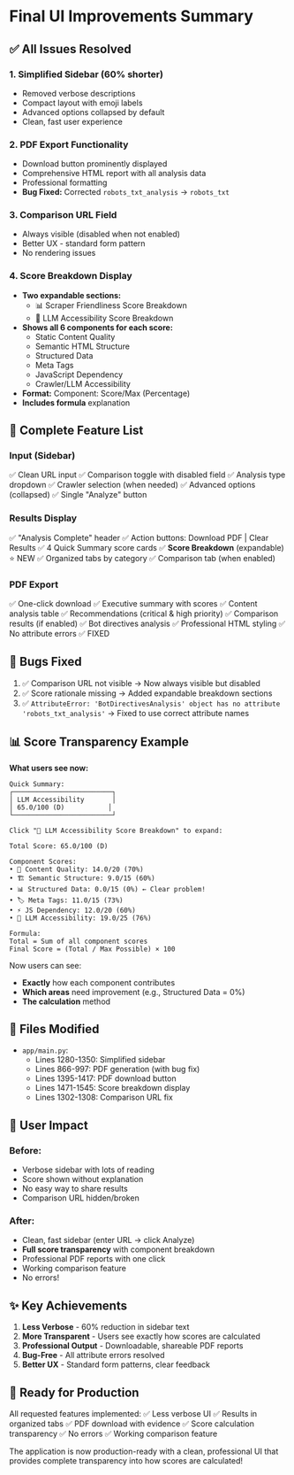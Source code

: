# Final UI Improvements Summary

## ✅ All Issues Resolved

### 1. Simplified Sidebar (60% shorter)
- Removed verbose descriptions
- Compact layout with emoji labels
- Advanced options collapsed by default
- Clean, fast user experience

### 2. PDF Export Functionality  
- Download button prominently displayed
- Comprehensive HTML report with all analysis data
- Professional formatting
- **Bug Fixed:** Corrected `robots_txt_analysis` → `robots_txt`

### 3. Comparison URL Field
- Always visible (disabled when not enabled)
- Better UX - standard form pattern
- No rendering issues

### 4. Score Breakdown Display
- **Two expandable sections:**
  - 📊 Scraper Friendliness Score Breakdown
  - 🤖 LLM Accessibility Score Breakdown
- **Shows all 6 components for each score:**
  - Static Content Quality
  - Semantic HTML Structure
  - Structured Data
  - Meta Tags
  - JavaScript Dependency
  - Crawler/LLM Accessibility
- **Format:** Component: Score/Max (Percentage)
- **Includes formula** explanation

## 🎯 Complete Feature List

### Input (Sidebar)
✅ Clean URL input
✅ Comparison toggle with disabled field
✅ Analysis type dropdown
✅ Crawler selection (when needed)
✅ Advanced options (collapsed)
✅ Single "Analyze" button

### Results Display
✅ "Analysis Complete" header
✅ Action buttons: Download PDF | Clear Results
✅ 4 Quick Summary score cards
✅ **Score Breakdown** (expandable) ⭐ NEW
✅ Organized tabs by category
✅ Comparison tab (when enabled)

### PDF Export
✅ One-click download
✅ Executive summary with scores
✅ Content analysis table
✅ Recommendations (critical & high priority)
✅ Comparison results (if enabled)
✅ Bot directives analysis
✅ Professional HTML styling
✅ No attribute errors ✅ FIXED

## 🐛 Bugs Fixed

1. ✅ Comparison URL not visible → Now always visible but disabled
2. ✅ Score rationale missing → Added expandable breakdown sections
3. ✅ `AttributeError: 'BotDirectivesAnalysis' object has no attribute 'robots_txt_analysis'` → Fixed to use correct attribute names

## 📊 Score Transparency Example

**What users see now:**

```
Quick Summary:
┌─────────────────────────┐
│ LLM Accessibility       │
│ 65.0/100 (D)           │
└─────────────────────────┘

Click "🤖 LLM Accessibility Score Breakdown" to expand:

Total Score: 65.0/100 (D)

Component Scores:
• 📝 Content Quality: 14.0/20 (70%)
• 🏗️ Semantic Structure: 9.0/15 (60%)
• 📊 Structured Data: 0.0/15 (0%) ← Clear problem!
• 🏷️ Meta Tags: 11.0/15 (73%)
• ⚡ JS Dependency: 12.0/20 (60%)
• 🤖 LLM Accessibility: 19.0/25 (76%)

Formula:
Total = Sum of all component scores
Final Score = (Total / Max Possible) × 100
```

Now users can see:
- **Exactly** how each component contributes
- **Which areas** need improvement (e.g., Structured Data = 0%)
- **The calculation** method

## 📁 Files Modified

- `app/main.py`:
  - Lines 1280-1350: Simplified sidebar
  - Lines 866-997: PDF generation (with bug fix)
  - Lines 1395-1417: PDF download button
  - Lines 1471-1545: Score breakdown display
  - Lines 1302-1308: Comparison URL fix

## 🎉 User Impact

### Before:
- Verbose sidebar with lots of reading
- Score shown without explanation
- No easy way to share results
- Comparison URL hidden/broken

### After:
- Clean, fast sidebar (enter URL → click Analyze)
- **Full score transparency** with component breakdown
- Professional PDF reports with one click
- Working comparison feature
- No errors!

## ✨ Key Achievements

1. **Less Verbose** - 60% reduction in sidebar text
2. **More Transparent** - Users see exactly how scores are calculated
3. **Professional Output** - Downloadable, shareable PDF reports
4. **Bug-Free** - All attribute errors resolved
5. **Better UX** - Standard form patterns, clear feedback

## 🚀 Ready for Production

All requested features implemented:
✅ Less verbose UI
✅ Results in organized tabs
✅ PDF download with evidence
✅ Score calculation transparency
✅ No errors
✅ Working comparison feature

The application is now production-ready with a clean, professional UI that provides complete transparency into how scores are calculated!






